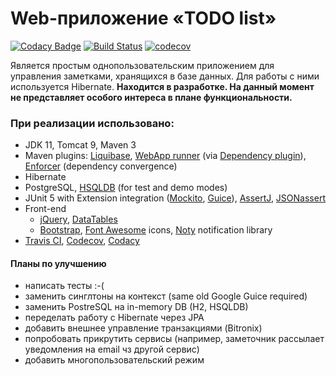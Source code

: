 # Web-приложение «TODO list»

[![Codacy Badge](https://api.codacy.com/project/badge/Grade/df661ff60cef47ceb6e566e9e207150c?branch=task_3786)](https://www.codacy.com/manual/inflatone/job4j.ee?utm_source=github.com&amp;utm_medium=referral&amp;utm_content=inflatone/job4j.ee&amp;utm_campaign=Badge_Grade)
[![Build Status](https://api.travis-ci.org/inflatone/job4j.ee.svg?branch=task_3786)](https://travis-ci.org/inflatone/job4j.ee/branches)
[![codecov](https://codecov.io/gh/inflatone/job4j.ee/branch/task_3786/graph/badge.svg)](https://codecov.io/gh/inflatone/job4j.ee/branch/task_3786)

Является простым однопользовательским приложением для управления заметками, хранящихся в базе данных. 
Для работы с ними используется Hibernate.
<strong>Находится в разработке. На данный момент не представляет особого интереса в плане функциональности.</strong>

### При реализации использовано:
* JDK 11, Tomcat 9, Maven 3
* Maven plugins: <a href="https://www.liquibase.org/documentation/maven/index.html">Liquibase</a>, <a href="https://github.com/heroku/webapp-runner">WebApp runner</a> (via <a href="https://maven.apache.org/plugins/maven-dependency-plugin/">Dependency plugin</a>), <a href="https://maven.apache.org/enforcer/maven-enforcer-plugin/">Enforcer</a> (dependency convergence)
* Hibernate
* PostgreSQL, <a href="http://hsqldb.org/">HSQLDB</a> (for test and demo modes)
* JUnit 5 with Extension integration (<a href="https://site.mockito.org/">Mockito</a>, <a href="https://github.com/JeffreyFalgout/junit5-extensions/tree/master/guice-extension">Guice</a>), <a href="http://www.vogella.com/tutorials/AssertJ/article.html">AssertJ</a>, <a href="https://github.com/skyscreamer/JSONassert">JSONassert</a>
* Front-end 
    * <a href="https://jquery.com/">jQuery</a>, <a href="https://datatables.net/examples/data_sources/ajax">DataTables</a>
    * <a href="https://getbootstrap.com/">Bootstrap</a>, <a href="https://fontawesome.com/">Font Awesome</a> icons, <a href="https://ned.im/noty/#/">Noty</a> notification library
* <a href="https://docs.travis-ci.com/user/tutorial/">Travis CI</a>, <a href="http://https://codecov.io/">Codecov</a>,  <a href="https://www.codacy.com/product">Codacy</a>

#### Планы по улучшению
* написать тесты :-(
* заменить синглтоны на контекст (same old Google Guice required)
* заменить PostreSQL на in-memory DB (H2, HSQLDB)
* переделать работу с Hibernate через JPA
* добавить внешнее управление транзакциями (Bitronix)
* попробовать прикрутить сервисы (например, заметочник рассылает уведомления на email чз другой сервис)
* добавить многопользовательский режим
